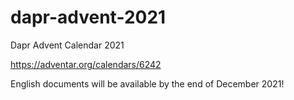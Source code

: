 # dapr-advent-2021
Dapr Advent Calendar 2021

https://adventar.org/calendars/6242

English documents will be available by the end of December 2021!
